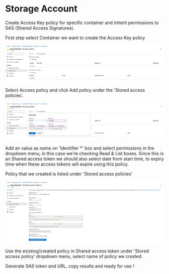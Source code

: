 # Storage Account

Create Access Key policy for specific container and inherit permissions to SAS (Shared Access Signatures).

First step select Container we want to create the Access Key policy

![img.png](images/img.png)

Select Access policy and click Add policy under the 'Stored access policies'.

![img.png](images/img1.png)

Add an value as name on 'Identifier *' box and select permissions in the dropdown menu, in this case we're checking Read & List boxes.
Since this is an Shared access token we should also select date from start time, to expiry time when these access tokens will expire using this policy.

Policy that we created is listed under 'Stored access policies'

![img.png](images/img2.png)

Use the existing/created policy in Shared access token under 'Stored access policy' dropdown menu, select name of policy we created.

Generate SAS token and URL, copy results and ready for use !